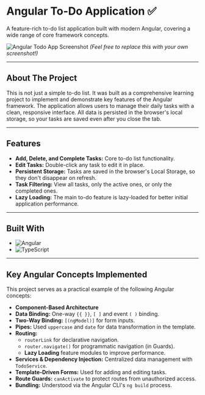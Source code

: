 # Angular To-Do Application ✅

A feature-rich to-do list application built with modern Angular, covering a wide range of core framework concepts.

![Angular Todo App Screenshot](https://i.imgur.com/kP1D5O1.png)
*(Feel free to replace this with your own screenshot!)*

---

## About The Project

This is not just a simple to-do list. It was built as a comprehensive learning project to implement and demonstrate key features of the Angular framework. The application allows users to manage their daily tasks with a clean, responsive interface. All data is persisted in the browser's local storage, so your tasks are saved even after you close the tab.

---

## Features

* **Add, Delete, and Complete Tasks:** Core to-do list functionality.
* **Edit Tasks:** Double-click any task to edit it in place.
* **Persistent Storage:** Tasks are saved in the browser's Local Storage, so they don't disappear on refresh.
* **Task Filtering:** View all tasks, only the active ones, or only the completed ones.
* **Lazy Loading:** The main to-do feature is lazy-loaded for better initial application performance.

---

## Built With

* ![Angular](https://img.shields.io/badge/Angular-DD0031?style=for-the-badge&logo=angular&logoColor=white)
* ![TypeScript](https://img.shields.io/badge/TypeScript-3178C6?style=for-the-badge&logo=typescript&logoColor=white)

---

## Key Angular Concepts Implemented

This project serves as a practical example of the following Angular concepts:

* **Component-Based Architecture**
* **Data Binding:** One-way `{{ }}`, `[ ]` and event `( )` binding.
* **Two-Way Binding:** `[(ngModel)]` for form inputs.
* **Pipes:** Used `uppercase` and `date` for data transformation in the template.
* **Routing:**
    * `routerLink` for declarative navigation.
    * `router.navigate()` for programmatic navigation (in Guards).
    * **Lazy Loading** feature modules to improve performance.
* **Services & Dependency Injection:** Centralized data management with `TodoService`.
* **Template-Driven Forms:** Used for adding and editing tasks.
* **Route Guards:** `canActivate` to protect routes from unauthorized access.
* **Bundling:** Understood via the Angular CLI's `ng build` process.